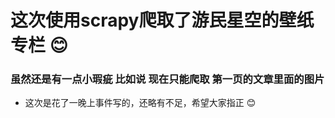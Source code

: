 # 这次使用scrapy爬取了游民星空的壁纸专栏  :blush:

### 虽然还是有一点小瑕疵 比如说 现在只能爬取 第一页的文章里面的图片

- 这次是花了一晚上事件写的，还略有不足，希望大家指正  :blush: